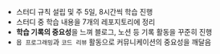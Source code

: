 - 스터디 규칙 설립 및 주 5일, 8시간씩 학습 진행
- 스터디 중 학습 내용을 7개의 레포지토리에 정리
- **학습 기록의 중요성**을 느껴 블로그, 노션 등 기록 활동을 꾸준히 진행
- `몹 프로그래밍`과 `코드 리뷰` 활동으로 커뮤니케이션의 중요성을 깨달음